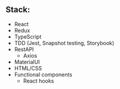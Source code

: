 ## Stack:

* React
* Redux
* TypeScript
* TDD (Jest, Snapshot testing, Storybook)
* RestAPI 
  * Axios
* MaterialUI
* HTML/CSS
* Functional components
  * React hooks